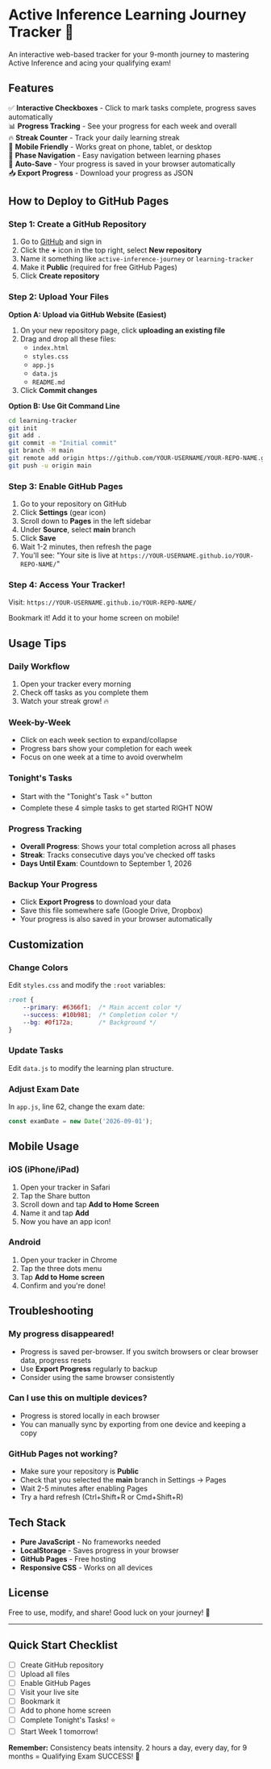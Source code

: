 # Active Inference Learning Journey Tracker 🧠

An interactive web-based tracker for your 9-month journey to mastering Active Inference and acing your qualifying exam!

## Features

✅ **Interactive Checkboxes** - Click to mark tasks complete, progress saves automatically  
📊 **Progress Tracking** - See your progress for each week and overall  
🔥 **Streak Counter** - Track your daily learning streak  
📱 **Mobile Friendly** - Works great on phone, tablet, or desktop  
🎯 **Phase Navigation** - Easy navigation between learning phases  
💾 **Auto-Save** - Your progress is saved in your browser automatically  
📥 **Export Progress** - Download your progress as JSON

## How to Deploy to GitHub Pages

### Step 1: Create a GitHub Repository

1. Go to [GitHub](https://github.com) and sign in
2. Click the **+** icon in the top right, select **New repository**
3. Name it something like `active-inference-journey` or `learning-tracker`
4. Make it **Public** (required for free GitHub Pages)
5. Click **Create repository**

### Step 2: Upload Your Files

**Option A: Upload via GitHub Website (Easiest)**

1. On your new repository page, click **uploading an existing file**
2. Drag and drop all these files:
   - `index.html`
   - `styles.css`
   - `app.js`
   - `data.js`
   - `README.md`
3. Click **Commit changes**

**Option B: Use Git Command Line**

```bash
cd learning-tracker
git init
git add .
git commit -m "Initial commit"
git branch -M main
git remote add origin https://github.com/YOUR-USERNAME/YOUR-REPO-NAME.git
git push -u origin main
```

### Step 3: Enable GitHub Pages

1. Go to your repository on GitHub
2. Click **Settings** (gear icon)
3. Scroll down to **Pages** in the left sidebar
4. Under **Source**, select **main** branch
5. Click **Save**
6. Wait 1-2 minutes, then refresh the page
7. You'll see: "Your site is live at `https://YOUR-USERNAME.github.io/YOUR-REPO-NAME/`"

### Step 4: Access Your Tracker!

Visit: `https://YOUR-USERNAME.github.io/YOUR-REPO-NAME/`

Bookmark it! Add it to your home screen on mobile!

## Usage Tips

### Daily Workflow
1. Open your tracker every morning
2. Check off tasks as you complete them
3. Watch your streak grow! 🔥

### Week-by-Week
- Click on each week section to expand/collapse
- Progress bars show your completion for each week
- Focus on one week at a time to avoid overwhelm

### Tonight's Tasks
- Start with the "Tonight's Task ⭐" button
- Complete these 4 simple tasks to get started RIGHT NOW

### Progress Tracking
- **Overall Progress**: Shows your total completion across all phases
- **Streak**: Tracks consecutive days you've checked off tasks
- **Days Until Exam**: Countdown to September 1, 2026

### Backup Your Progress
- Click **Export Progress** to download your data
- Save this file somewhere safe (Google Drive, Dropbox)
- Your progress is also saved in your browser automatically

## Customization

### Change Colors
Edit `styles.css` and modify the `:root` variables:
```css
:root {
    --primary: #6366f1;  /* Main accent color */
    --success: #10b981;  /* Completion color */
    --bg: #0f172a;       /* Background */
}
```

### Update Tasks
Edit `data.js` to modify the learning plan structure.

### Adjust Exam Date
In `app.js`, line 62, change the exam date:
```javascript
const examDate = new Date('2026-09-01');
```

## Mobile Usage

### iOS (iPhone/iPad)
1. Open your tracker in Safari
2. Tap the Share button
3. Scroll down and tap **Add to Home Screen**
4. Name it and tap **Add**
5. Now you have an app icon!

### Android
1. Open your tracker in Chrome
2. Tap the three dots menu
3. Tap **Add to Home screen**
4. Confirm and you're done!

## Troubleshooting

### My progress disappeared!
- Progress is saved per-browser. If you switch browsers or clear browser data, progress resets
- Use **Export Progress** regularly to backup
- Consider using the same browser consistently

### Can I use this on multiple devices?
- Progress is stored locally in each browser
- You can manually sync by exporting from one device and keeping a copy

### GitHub Pages not working?
- Make sure your repository is **Public**
- Check that you selected the **main** branch in Settings → Pages
- Wait 2-5 minutes after enabling Pages
- Try a hard refresh (Ctrl+Shift+R or Cmd+Shift+R)

## Tech Stack

- **Pure JavaScript** - No frameworks needed
- **LocalStorage** - Saves progress in your browser
- **GitHub Pages** - Free hosting
- **Responsive CSS** - Works on all devices

## License

Free to use, modify, and share! Good luck on your journey! 🚀

---

## Quick Start Checklist

- [ ] Create GitHub repository
- [ ] Upload all files
- [ ] Enable GitHub Pages
- [ ] Visit your live site
- [ ] Bookmark it
- [ ] Add to phone home screen
- [ ] Complete Tonight's Tasks! ⭐
- [ ] Start Week 1 tomorrow!

**Remember:** Consistency beats intensity. 2 hours a day, every day, for 9 months = Qualifying Exam SUCCESS! 🎉

